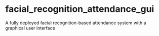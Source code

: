 # facial_recognition_attendance_gui
A fully deployed facial recognition-based attendance system with a graphical user interface
